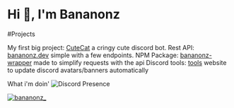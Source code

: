 <h1>Hi 👋, I'm Bananonz</h1>

#Projects 

My first big project: [CuteCat](https://cutecat.click) a cringy cute discord bot.
Rest API: [bananonz.dev](https://api.bananonz.dev) simple with a few endpoints.
NPM Package: [bananonz-wrapper](https://bananonz.dev/bananonz-wrapper) made to simplify requests with the api
Discord tools: [tools](https://tools.bananonz.dev) website to update discord avatars/banners automatically

What i'm doin'
![Discord Presence](https://lanyard.cnrad.dev/api/660477458209964042)

<p align="left"> <a href="https://twitter.com/bananonz_" target="blank"><img src="https://img.shields.io/twitter/follow/bananonz_?logo=twitter&style=for-the-badge" alt="bananonz_" /></a> </p>

